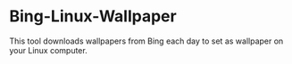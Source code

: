 Bing-Linux-Wallpaper
====================

This tool downloads wallpapers from Bing each day to set as wallpaper on your Linux computer.
